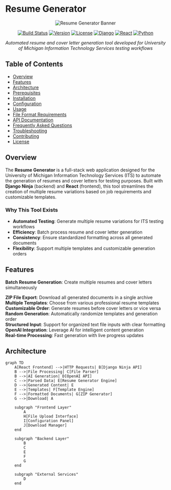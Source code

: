 # Resume Generator

<div align="center">

![Resume Generator Banner](https://via.placeholder.com/800x200/2E86AB/FFFFFF?text=Resume+Generator+%7C+University+of+Michigan+ITS)

[![Build Status](https://img.shields.io/badge/build-passing-brightgreen)](https://github.com/your-username/Resume_Generator_API)
[![Version](https://img.shields.io/badge/version-1.0.0-blue)](https://github.com/your-username/Resume_Generator_API)
[![License](https://img.shields.io/badge/license-MIT-green)](LICENSE)
[![Django](https://img.shields.io/badge/Django-4.2+-092E20?logo=django)](https://djangoproject.com/)
[![React](https://img.shields.io/badge/React-18+-61DAFB?logo=react)](https://reactjs.org/)
[![Python](https://img.shields.io/badge/Python-3.10+-3776AB?logo=python)](https://python.org/)

*Automated resume and cover letter generation tool developed for University of Michigan Information Technology Services testing workflows*

</div>



## Table of Contents

- [Overview](#overview)
- [Features](#features)
- [Architecture](#architecture)
- [Prerequisites](#prerequisites)
- [Installation](#installation)
- [Configuration](#configuration)
- [Usage](#usage)
- [File Format Requirements](#file-format-requirements)
- [API Documentation](#api-documentation)
- [Frequently Asked Questions](#frequently-asked-questions)
- [Troubleshooting](#troubleshooting)
- [Contributing](#contributing)
- [License](#license)


## Overview

The **Resume Generator** is a full-stack web application designed for the University of Michigan Information Technology Services (ITS) to automate the generation of resumes and cover letters for testing purposes. Built with **Django Ninja** (backend) and **React** (frontend), this tool streamlines the creation of multiple resume variations based on job requirements and customizable templates.

### Why This Tool Exists

- **Automated Testing**: Generate multiple resume variations for ITS testing workflows
- **Efficiency**: Batch process resume and cover letter generation
- **Consistency**: Ensure standardized formatting across all generated documents
- **Flexibility**: Support multiple templates and customizable generation orders



## Features

**Batch Resume Generation**: Create multiple resumes and cover letters simultaneously  

**ZIP File Export**: Download all generated documents in a single archive  
**Multiple Templates**: Choose from various professional resume templates  
**Customizable Order**: Generate resumes before cover letters or vice versa  
**Random Generation**: Automatically randomize templates and generation order  
**Structured Input**: Support for organized text file inputs with clear formatting  
**OpenAI Integration**: Leverage AI for intelligent content generation  
**Real-time Processing**: Fast generation with live progress updates  


## Architecture
```mermaid
graph TD
    A[React Frontend] -->|HTTP Requests| B[Django Ninja API]
    B -->|File Processing| C[File Parser]
    B -->|AI Generation| D[OpenAI API]
    C -->|Parsed Data| E[Resume Generator Engine]
    D -->|Generated Content| E
    E -->|Templates| F[Template Engine]
    F -->|Formatted Documents| G[ZIP Generator]
    G -->|Download| A
    
    subgraph "Frontend Layer"
        A
        H[File Upload Interface]
        I[Configuration Panel]
        J[Download Manager]
    end
    
    subgraph "Backend Layer"
        B
        C
        E
        F
        G
    end
    
    subgraph "External Services"
        D
    end

